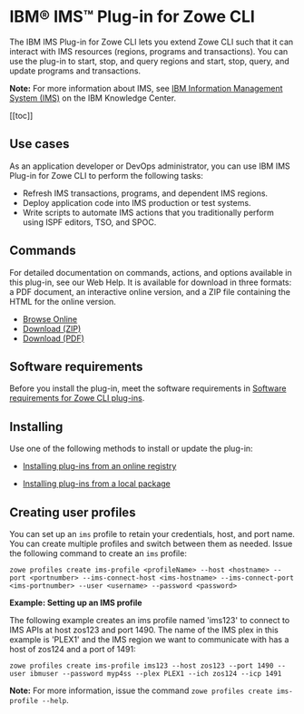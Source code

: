 # IBM® IMS™ Plug-in for Zowe CLI

The IBM IMS Plug-in for Zowe CLI lets you extend Zowe CLI such that it can interact with IMS resources (regions, programs and transactions). You can use the plug-in to start, stop, and query regions and start, stop, query, and update programs and transactions.

**Note:** For more information about IMS, see [IBM Information Management System (IMS)](https://www.ibm.com/it-infrastructure/z/ims) on the IBM  Knowledge Center.

[[toc]]

## Use cases

As an application developer or DevOps administrator, you can use IBM IMS Plug-in for Zowe CLI to perform the following tasks:

- Refresh IMS transactions, programs, and dependent IMS regions.
- Deploy application code into IMS production or test systems.
- Write scripts to automate IMS actions that you traditionally perform using ISPF editors, TSO, and SPOC.

## Commands

For detailed documentation on commands, actions, and options available in this plug-in, see our Web Help. It is available for download in three formats: a PDF document, an interactive online version, and a ZIP file containing the HTML for the online version.

- <a href="/v1.19.x/web_help/index.html" target="_blank">Browse Online</a>
- <a href="/v1.19.x/zowe_web_help.zip" target="_blank">Download (ZIP)</a>
- <a href="/v1.19.x/CLIReference_Zowe.pdf" target="_blank">Download (PDF)</a>

## Software requirements

Before you install the plug-in, meet the software requirements in [Software requirements for Zowe CLI plug-ins](cli-swreqplugins.md).

## Installing

Use one of the following methods to install or update the plug-in:

- [Installing plug-ins from an online registry](cli-installplugins.md#installing-plug-ins-from-an-online-registry)

- [Installing plug-ins from a local package](cli-installplugins.md#installing-plug-ins-from-a-local-package)

## Creating user profiles

You can set up an `ims` profile to retain your credentials, host, and port name. You can create multiple profiles and switch between them as needed. Issue the following command to create an `ims` profile:

```
zowe profiles create ims-profile <profileName> --host <hostname> --port <portnumber> --ims-connect-host <ims-hostname> --ims-connect-port <ims-portnumber> --user <username> --password <password>
```

**Example: Setting up an IMS profile**

The following example creates an ims profile named 'ims123' to connect to IMS APIs at host zos123 and port 1490. The name of the IMS plex in this example is 'PLEX1' and the IMS region we want to communicate with has a host of zos124 and a port of 1491:

```
zowe profiles create ims-profile ims123 --host zos123 --port 1490 --user ibmuser --password myp4ss --plex PLEX1 --ich zos124 --icp 1491
```

**Note:** For more information, issue the command `zowe profiles create ims-profile --help`.
